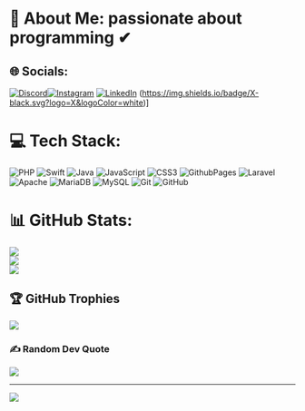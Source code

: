 # 💫 About Me: passionate about programming ✔


## 🌐 Socials:
[![Discord](https://img.shields.io/badge/Discord-%237289DA.svg?logo=discord&logoColor=white)](https://discord.gg/751567033971376177)[![Instagram](https://img.shields.io/badge/Instagram-%23E4405F.svg?logo=Instagram&logoColor=white)](https://instagram.com/@silvaaxxl) [![LinkedIn](https://img.shields.io/badge/LinkedIn-%230077B5.svg?logo=linkedin&logoColor=white)](https://linkedin.com/in/www.linkedin.com/in/kauã-silva-989a57313) (https://img.shields.io/badge/X-black.svg?logo=X&logoColor=white)]

# 💻 Tech Stack:
![PHP](https://img.shields.io/badge/php-%23777BB4.svg?style=flat&logo=php&logoColor=white) ![Swift](https://img.shields.io/badge/swift-F54A2A?style=flat&logo=swift&logoColor=white) ![Java](https://img.shields.io/badge/java-%23ED8B00.svg?style=flat&logo=openjdk&logoColor=white) ![JavaScript](https://img.shields.io/badge/javascript-%23323330.svg?style=flat&logo=javascript&logoColor=%23F7DF1E) ![CSS3](https://img.shields.io/badge/css3-%231572B6.svg?style=flat&logo=css3&logoColor=white) ![GithubPages](https://img.shields.io/badge/github%20pages-121013?style=flat&logo=github&logoColor=white) ![Laravel](https://img.shields.io/badge/laravel-%23FF2D20.svg?style=flat&logo=laravel&logoColor=white) ![Apache](https://img.shields.io/badge/apache-%23D42029.svg?style=flat&logo=apache&logoColor=white) ![MariaDB](https://img.shields.io/badge/MariaDB-003545?style=flat&logo=mariadb&logoColor=white) ![MySQL](https://img.shields.io/badge/mysql-4479A1.svg?style=flat&logo=mysql&logoColor=white) ![Git](https://img.shields.io/badge/git-%23F05033.svg?style=flat&logo=git&logoColor=white) ![GitHub](https://img.shields.io/badge/github-%23121011.svg?style=flat&logo=github&logoColor=white)
# 📊 GitHub Stats:
![](https://github-readme-stats.vercel.app/api?username=kauasilvaa&theme=dark&hide_border=false&include_all_commits=false&count_private=false)<br/>
![](https://github-readme-streak-stats.herokuapp.com/?user=kauasilvaa&theme=dark&hide_border=false)<br/>
![](https://github-readme-stats.vercel.app/api/top-langs/?username=kauasilvaa&theme=dark&hide_border=false&include_all_commits=false&count_private=false&layout=compact)

## 🏆 GitHub Trophies
![](https://github-profile-trophy.vercel.app/?username=kauasilvaa&theme=radical&no-frame=true&no-bg=true&margin-w=4)

### ✍️ Random Dev Quote
![](https://quotes-github-readme.vercel.app/api?type=horizontal&theme=radical)

---
[![](https://visitcount.itsvg.in/api?id=kauasilvaa&icon=0&color=2)](https://visitcount.itsvg.in)

<!-- Proudly created with GPRM ( https://gprm.itsvg.in ) -->
